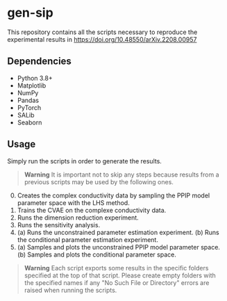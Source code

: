 # gen-sip

This repository contains all the scripts necessary to reproduce the experimental results in https://doi.org/10.48550/arXiv.2208.00957

## Dependencies
- Python 3.8+
- Matplotlib
- NumPy
- Pandas
- PyTorch
- SALib
- Seaborn

## Usage
Simply run the scripts in order to generate the results.

> **Warning**
> It is important not to skip any steps because results from a previous scripts may be used by the following ones.

0. Creates the complex conductivity data by sampling the PPIP model parameter space with the LHS method.
1. Trains the CVAE on the complexe conductivity data.
2. Runs the dimension reduction experiment.
3. Runs the sensitivity analysis.
4. (a) Runs the unconstrained parameter estimation experiment. (b) Runs the conditional parameter estimation experiment.
5. (a) Samples and plots the unconstrained PPIP model parameter space. (b) Samples and plots the conditional parameter space.

> **Warning**
> Each script exports some results in the specific folders specified at the top of that script.
Please create empty folders with the specified names if any "No Such File or Directory" errors are raised when running the scripts.
